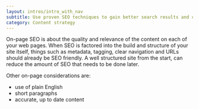 ```yaml
---
layout: intros/intro_with_nav
subtitle: Use proven SEO techniques to gain better search results and connect the right users with the right information. 
category: Content strategy
---
```

On-page SEO is about the quality and relevance of the content on each of your web pages. When SEO is factored into the build and structure of your site itself, things such as metadata, tagging, clear navigation and URLs should already be SEO friendly. A well structured site from the start, can reduce the amount of SEO that needs to be done later.

Other on-page considerations are:
- use of plain English
- short paragraphs
- accurate, up to date content


